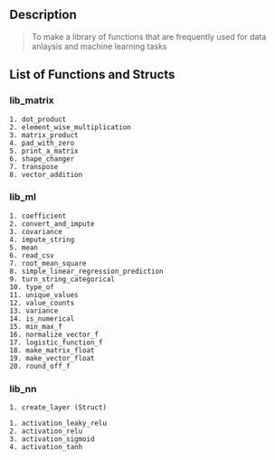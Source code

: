 ## Description
> To make a library of functions that are frequently used for data anlaysis and machine learning tasks

## List of Functions and Structs
### lib_matrix
    1. dot_product
    2. element_wise_multiplication
    3. matrix_product
    4. pad_with_zero
    5. print_a_matrix
    6. shape_changer
    7. transpose
    8. vector_addition
### lib_ml
    1. coefficient
    2. convert_and_impute
    3. covariance
    4. impute_string
    5. mean
    6. read_csv
    7. root_mean_square
    8. simple_linear_regression_prediction
    9. turn_string_categorical
    10. type_of
    11. unique_values
    12. value_counts
    13. variance
    14. is_numerical
    15. min_max_f
    16. normalize_vector_f
    17. logistic_function_f
    18. make_matrix_float
    19. make_vector_float
    20. round_off_f
### lib_nn
    1. create_layer (Struct)

    1. activation_leaky_relu
    2. activation_relu
    3. activation_sigmoid
    4. activation_tanh